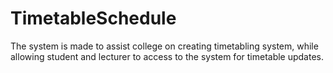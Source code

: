 # TimetableSchedule
The system is made to assist college on creating timetabling system, while allowing student and lecturer to access to the system for timetable updates.

